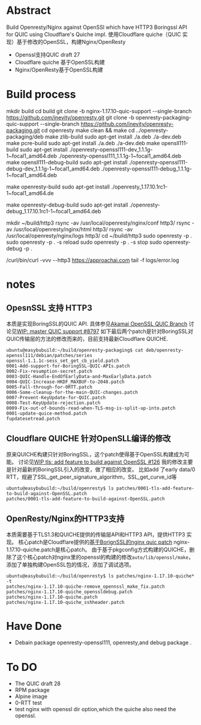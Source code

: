 # Abstract
Build Openresty/Nginx against OpenSSl which have HTTP3 Boringssl API for QUIC using Cloudflare's Quiche impl.
使用Cloudflare quiche（QUIC 实现）基于修改的OpenSSL，构建Nginx/OpenResty
* Openssl支持QUIC draft 27
* Cloudflare quiche 基于OpenSSL构建
* Nginx/OpenResty基于OpenSSL构建

 

# Build process
mkdir build 
cd build
git clone -b nginx-1.17.10-quic-support --single-branch  https://github.com/inevity/openresty.git 
git clone -b openresty-packaging-quic-support --single-branch https://github.com/inevity/openresty-packaging.git
cd openresty
make clean && make
cd ../openresty-packaging/deb
make zlib-build
sudo apt-get install ./a.deb ./a-dev.deb
make pcre-build
sudo apt-get install ./a.deb ./a-dev.deb
make opensll111-build
sudo apt-get install ./openresty-openssl111-dev_1.1.1g-1~focal1_amd64.deb ./openresty-openssl111_1.1.1g-1~focal1_amd64.deb
make opensll111-debug-build
sudo apt-get install ./openresty-openssl111-debug-dev_1.1.1g-1~focal1_amd64.deb ./openresty-openssl111-debug_1.1.1g-1~focal1_amd64.deb

make openresty-build
sudo apt-get install ./openresty_1.17.10.1rc1-1~focal1_amd64.de

make openresty-debug-build
sudo apt-get install ./openresty-debug_1.17.10.1rc1-1~focal1_amd64.deb


mkdir ~/build/http3
rsync -av /usr/local/openresty/nginx/conf http3/
rsync -av /usr/local/openresty/nginx/html http3/
rsync -av /usr/local/openresty/nginx/logs http3/
cd ~/build/http3
sudo openresty -p .
sudo openresty -p . -s reload
sudo openresty -p . -s stop
sudo openresty-debug -p .

/curl/bin/curl -vvv --http3  https://approachai.com
tail -f logs/error.log

# notes
##  OpesnSSL 支持 HTTP3
本质是实现BoringSSL的QUIC API. 具体参见[Akamai OpenSSL QUIC Branch](https://github.com/akamai/openssl/tree/OpenSSL_1_1_1g-quic) 
讨论见[WIP: master QUIC support #8797](https://github.com/openssl/openssl/pull/8797) 
如下最后两个patch是针对BoringSSL对QUIC传输层的方法的修改而来的，目前支持最新Cloudflare QUICHE.
```
ubuntu@easybubuild:~/build/openresty-packaging$ cat deb/openresty-openssl111/debian/patches/series
openssl-1.1.1c-sess_set_get_cb_yield.patch
0001-Add-support-for-BoringSSL-QUIC-APIs.patch
0002-Fix-resumption-secret.patch
0003-QUIC-Handle-EndOfEarlyData-and-MaxEarlyData.patch
0004-QUIC-Increase-HKDF_MAXBUF-to-2048.patch
0005-Fall-through-for-0RTT.patch
0006-Some-cleanup-for-the-main-QUIC-changes.patch
0007-Prevent-KeyUpdate-for-QUIC.patch
0008-Test-KeyUpdate-rejection.patch
0009-Fix-out-of-bounds-read-when-TLS-msg-is-split-up-into.patch
0001-update-quice-method.patch
fupdatesetread.patch
```
## Cloudflare QUICHE 针对OpenSLL编译的修改
原来QUICHE构建只针对BoringSSL，这个patch使得基于OpenSSL构建成为可能。
讨论见[WIP tls: add feature to build against OpenSSL #126](https://github.com/cloudflare/quiche/pull/126)
我的修改主要是针对最新的BoringSSL引入的改变，做了相应的改变。 
比如add 了early data/0 RTT，规避了SSL_get_peer_signature_algorithm，SSL_get_curve_id等
```
ubuntu@easybubuild:~/build/openresty$ ls patches/0001-tls-add-feature-to-build-against-OpenSSL.patch
patches/0001-tls-add-feature-to-build-against-OpenSSL.patch
```

## OpenResty/Nginx的HTTP3支持
本质需要基于TLS1.3和QUICHE提供的传输层API和HTTP3 API，提供HTTP3 实现。
核心patch是Cloudflare提供的[基于BorignSSL的nginx quic patch](https://github.com/cloudflare/quiche/tree/master/extras/nginx)
nginx-1.17.10-quiche.patch是核心patch。
由于基于pkgconfig方式构建的QUICHE，删除了这个核心patch对nginx里的openssl的构建的修改`auto/lib/openssl/make`， 添加了单独构建OpenSSL包的情况，添加了调试选项。

```
ubuntu@easybubuild:~/build/openresty$ ls patches/nginx-1.17.10-quiche* -t
patches/nginx-1.17.10-quiche-remove_opennssl_make_fix.patch  patches/nginx-1.17.10-quiche_openssldebug.patch
patches/nginx-1.17.10-quiche.patch                           patches/nginx-1.17.10-quiche_sshheader.patch
```


# Have Done
* Debain package openresty-openssl111, openresty,and debug package .

# To DO

* The QUIC draft 28
* RPM package
* Alpine image     
* 0-RTT test     
* test nginx with openssl dir option,which the quiche also need the openssl. 



